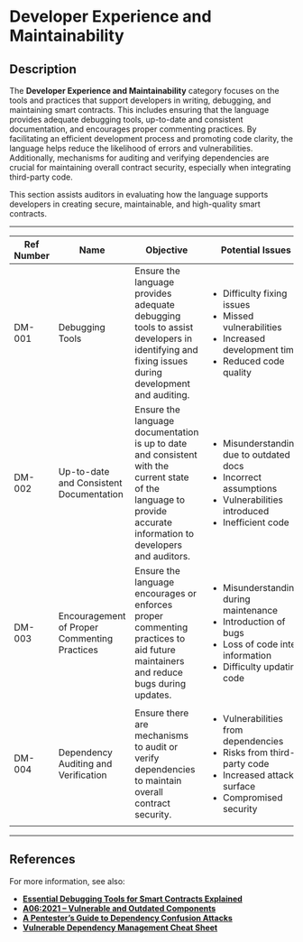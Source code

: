 # Developer Experience and Maintainability

## Description

The **Developer Experience and Maintainability** category focuses on the tools and practices that support developers in writing, debugging, and maintaining smart contracts. This includes ensuring that the language provides adequate debugging tools, up-to-date and consistent documentation, and encourages proper commenting practices. By facilitating an efficient development process and promoting code clarity, the language helps reduce the likelihood of errors and vulnerabilities. Additionally, mechanisms for auditing and verifying dependencies are crucial for maintaining overall contract security, especially when integrating third-party code.

This section assists auditors in evaluating how the language supports developers in creating secure, maintainable, and high-quality smart contracts.

---

| Ref Number | Name                                       | Objective                                                                                                                                               | Potential Issues                                                                                                                                       |
|------------|--------------------------------------------|---------------------------------------------------------------------------------------------------------------------------------------------------------|--------------------------------------------------------------------------------------------------------------------------------------------------------|
| DM-001     | Debugging Tools                            | Ensure the language provides adequate debugging tools to assist developers in identifying and fixing issues during development and auditing.             | <ul><li>Difficulty fixing issues</li><li>Missed vulnerabilities</li><li>Increased development time</li><li>Reduced code quality</li></ul> |
| DM-002     | Up-to-date and Consistent Documentation    | Ensure the language documentation is up to date and consistent with the current state of the language to provide accurate information to developers and auditors. | <ul><li>Misunderstandings due to outdated docs</li><li>Incorrect assumptions</li><li>Vulnerabilities introduced</li><li>Inefficient code</li></ul> |
| DM-003     | Encouragement of Proper Commenting Practices | Ensure the language encourages or enforces proper commenting practices to aid future maintainers and reduce bugs during updates.                         | <ul><li>Misunderstandings during maintenance</li><li>Introduction of bugs</li><li>Loss of code intent information</li><li>Difficulty updating code</li></ul> |
| DM-004     | Dependency Auditing and Verification       | Ensure there are mechanisms to audit or verify dependencies to maintain overall contract security.                                                      | <ul><li>Vulnerabilities from dependencies</li><li>Risks from third-party code</li><li>Increased attack surface</li><li>Compromised security</li></ul> |

---

## References

For more information, see also:

- **[Essential Debugging Tools for Smart Contracts Explained](https://thecryptocortex.com/debugging-tools-for-smart-contracts/)**
- **[A06:2021 – Vulnerable and Outdated Components](https://owasp.org/Top10/A06_2021-Vulnerable_and_Outdated_Components/)**
- **[A Pentester’s Guide to Dependency Confusion Attacks](https://www.cobalt.io/blog/a-pentesters-guide-to-dependency-confusion-attacks)**
- **[Vulnerable Dependency Management Cheat Sheet](https://cheatsheetseries.owasp.org/cheatsheets/Vulnerable_Dependency_Management_Cheat_Sheet.html)**
